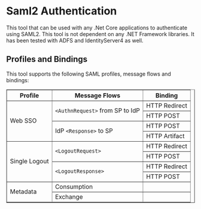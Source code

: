 # Saml2 Authentication

This tool that can be used with any .Net Core applications to authenticate using SAML2. This tool is not dependent on any .NET Framework libraries. It has been tested with ADFS and IdentityServer4 as well.

## Profiles and Bindings

This tool supports the following SAML profiles, message flows and bindings:

<table width="100%" border="1" center>
    <thead>
        <tr>
            <th>Profile</th>
            <th>Message Flows</th>
            <th>Binding</th>
        </tr>
    </thead>
    <tbody> 
        <tr>
            <td rowspan="4">Web SSO</td>
            <td rowspan="2"><code>&lt;AuthnRequest&gt;</code> from SP to IdP</td>
            <td>HTTP Redirect</td>            
        </tr>
        <tr>
            <td>HTTP POST</td>
        </tr>        
        <tr>            
            <td rowspan="2">IdP <code>&lt;Response&gt;</code> to SP</td>
            <td>HTTP POST</td>            
        </tr>
        <tr>
            <td>HTTP Artifact</td>
        </tr>
        <tr>
            <td rowspan="4">Single Logout</td>
            <td rowspan="2"><code>&lt;LogoutRequest&gt;</code></td>
            <td>HTTP Redirect</td>            
        </tr>
        <tr>
            <td>HTTP POST</td>
        </tr>       
        <tr>
            <td rowspan="2"><code>&lt;LogoutResponse&gt;</code></td>
            <td>HTTP Redirect</td>       
        </tr>
        <tr>
            <td>HTTP POST</td>
        </tr>
        <tr>
            <td rowspan="2">Metadata</td>
            <td >Consumption</td>
            <td></td>                 
        </tr>
        <tr>
            <td>Exchange</td>  
             <td></td>           
        </tr>        
  </tbody>
</table>
